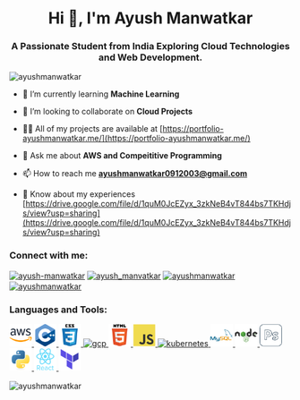 <h1 align="center">Hi 👋, I'm Ayush Manwatkar</h1>
<h3 align="center">A Passionate Student from India Exploring Cloud Technologies and Web Development.</h3>

<p align="left"> <img src="https://komarev.com/ghpvc/?username=ayushmanwatkar&label=Profile%20views&color=0e75b6&style=flat" alt="ayushmanwatkar" /> </p>

- 🌱 I’m currently learning **Machine Learning**

- 👯 I’m looking to collaborate on **Cloud Projects**

- 👨‍💻 All of my projects are available at [https://portfolio-ayushmanwatkar.me/](https://portfolio-ayushmanwatkar.me/)

- 💬 Ask me about **AWS and Compeititive Programming**

- 📫 How to reach me **ayushmanwatkar0912003@gmail.com**

- 📄 Know about my experiences [https://drive.google.com/file/d/1quM0JcEZyx_3zkNeB4vT844bs7TKHdjs/view?usp=sharing](https://drive.google.com/file/d/1quM0JcEZyx_3zkNeB4vT844bs7TKHdjs/view?usp=sharing)

<h3 align="left">Connect with me:</h3>
<p align="left">
<a href="https://linkedin.com/in/ayush-manwatkar" target="blank"><img align="center" src="https://raw.githubusercontent.com/rahuldkjain/github-profile-readme-generator/master/src/images/icons/Social/linked-in-alt.svg" alt="ayush-manwatkar" height="30" width="40" /></a>
<a href="https://instagram.com/ayush_manvatkar" target="blank"><img align="center" src="https://raw.githubusercontent.com/rahuldkjain/github-profile-readme-generator/master/src/images/icons/Social/instagram.svg" alt="ayush_manvatkar" height="30" width="40" /></a>
<a href="https://www.codechef.com/users/ayushmanwatkar" target="blank"><img align="center" src="https://cdn.jsdelivr.net/npm/simple-icons@3.1.0/icons/codechef.svg" alt="ayushmanwatkar" height="30" width="40" /></a>
<a href="https://codeforces.com/profile/ayushmanwatkar" target="blank"><img align="center" src="https://raw.githubusercontent.com/rahuldkjain/github-profile-readme-generator/master/src/images/icons/Social/codeforces.svg" alt="ayushmanwatkar" height="30" width="40" /></a>
</p>

<h3 align="left">Languages and Tools:</h3>
<p align="left"> 
  <a href="https://aws.amazon.com" target="_blank" rel="noreferrer"> 
    <img src="https://raw.githubusercontent.com/devicons/devicon/master/icons/amazonwebservices/amazonwebservices-original-wordmark.svg" alt="aws" width="40" height="40"/> 
  </a> 
  <a href="https://www.w3schools.com/cpp/" target="_blank" rel="noreferrer"> 
    <img src="https://raw.githubusercontent.com/devicons/devicon/master/icons/cplusplus/cplusplus-original.svg" alt="cplusplus" width="40" height="40"/> 
  </a> 
  <a href="https://www.w3schools.com/css/" target="_blank" rel="noreferrer"> 
    <img src="https://raw.githubusercontent.com/devicons/devicon/master/icons/css3/css3-original-wordmark.svg" alt="css3" width="40" height="40"/> 
  </a> 
  <a href="https://cloud.google.com" target="_blank" rel="noreferrer"> 
    <img src="https://www.vectorlogo.zone/logos/google_cloud/google_cloud-icon.svg" alt="gcp" width="40" height="40"/> 
  </a> 
  <a href="https://www.w3.org/html/" target="_blank" rel="noreferrer"> 
    <img src="https://raw.githubusercontent.com/devicons/devicon/master/icons/html5/html5-original-wordmark.svg" alt="html5" width="40" height="40"/> 
  </a> 
  <a href="https://developer.mozilla.org/en-US/docs/Web/JavaScript" target="_blank" rel="noreferrer"> 
    <img src="https://raw.githubusercontent.com/devicons/devicon/master/icons/javascript/javascript-original.svg" alt="javascript" width="40" height="40"/> 
  </a> 
  <a href="https://kubernetes.io" target="_blank" rel="noreferrer"> 
    <img src="https://www.vectorlogo.zone/logos/kubernetes/kubernetes-icon.svg" alt="kubernetes" width="40" height="40"/> 
  </a> 
  <a href="https://www.mysql.com/" target="_blank" rel="noreferrer"> 
    <img src="https://raw.githubusercontent.com/devicons/devicon/master/icons/mysql/mysql-original-wordmark.svg" alt="mysql" width="40" height="40"/> 
  </a> 
  <a href="https://nodejs.org" target="_blank" rel="noreferrer"> 
    <img src="https://raw.githubusercontent.com/devicons/devicon/master/icons/nodejs/nodejs-original-wordmark.svg" alt="nodejs" width="40" height="40"/> 
  </a> 
  <a href="https://www.photoshop.com/en" target="_blank" rel="noreferrer"> 
    <img src="https://raw.githubusercontent.com/devicons/devicon/master/icons/photoshop/photoshop-line.svg" alt="photoshop" width="40" height="40"/> 
  </a> 
  <a href="https://www.python.org" target="_blank" rel="noreferrer"> 
    <img src="https://raw.githubusercontent.com/devicons/devicon/master/icons/python/python-original.svg" alt="python" width="40" height="40"/> 
  </a> 
  <a href="https://reactjs.org/" target="_blank" rel="noreferrer"> 
    <img src="https://raw.githubusercontent.com/devicons/devicon/master/icons/react/react-original-wordmark.svg" alt="react" width="40" height="40"/> 
  </a> 
  <a href="https://www.terraform.io/" target="_blank" rel="noreferrer"> 
    <img src="https://raw.githubusercontent.com/devicons/devicon/master/icons/terraform/terraform-original.svg" alt="terraform" width="40" height="40"/> 
  </a> 
</p>


<p><img align="center" src="https://github-readme-stats.vercel.app/api/top-langs?username=ayushmanwatkar&show_icons=true&locale=en&layout=compact" alt="ayushmanwatkar" /></p>
